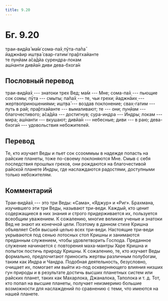 ```yaml
---
title: 9.20
---
```


# Бг. 9.20
траи-видйа̄ ма̄м̇ сома-па̄х̣ пӯта-па̄па̄<br/>
йаджн̃аир ишт̣ва̄ свар-гатим̇ пра̄ртхайанте<br/>
те пун̣йам а̄са̄дйа сурендра-локам<br/>
аш́нанти дивйа̄н диви дева-бхога̄н
## Пословный перевод

траи-видйа̄х̣ --- знатоки трех Вед; ма̄м --- Мне; сома-па̄х̣ --- пьющие сок
сомы; пӯта --- смыты; па̄па̄х̣ --- те, чьи грехи; йаджн̃аих̣ ---
жертвоприношениями; ишт̣ва̄ --- воздав поклонение; свах̣-гатим --- путь в
рай; пра̄ртхайанте --- вымаливают; те --- они; пун̣йам --- благочестивого;
а̄са̄дйа --- достигнув; сура-индра --- Индры; локам --- мира; аш́нанти ---
вкушают; дивйа̄н --- небесные; диви --- в раю; дева-бхога̄н ---
удовольствия небожителей.

## Перевод

Те, кто изучает Веды и пьет сок ссооммыы в надежде попасть на райские
планеты, тоже по-своему поклоняются Мне. Смыв с себя последствия прошлых
грехов, они рождаются на благочестивой райской планете Индры, где
наслаждаются радостями, доступными только небожителям.

## Комментарий

Траи-видйа̄х̣ --- это три Веды: «Сама», «Яджур» и «Риг». Брахмана,
изучившего эти три Веды, называют три-веди. Каждый, кто ценит
содержащиеся в них знания и строго придерживается их, пользуется
всеобщим уважением. К сожалению, многие великие ученые и знатоки Вед не
знают их конечной цели. Поэтому в данном стихе Кришна объявляет Себя
высшей целью всех три-веди. Настоящие три-веди укрываются под сенью
лотосных стоп Кришны и занимаются преданным служением, чтобы
удовлетворить Господа. Преданное служение начинается с повторения
маха-мантры Харе Кришна и попыток постичь природу Кришны. К сожалению,
те, кто изучает Веды формально, предпочитают приносить жертвы различным
полубогам, таким как Индра и Чандра. Подобная деятельность, безусловно,
очищает их, помогает им выйти из-под оскверняющего влияния низших гун
природы и в результате достичь высших планетных систем или райских
планет, таких как Махарлока, Джаналока, Таполока и т. д. Тот, кто попал
на высшие планеты, получает неизмеримо большие возможности для
наслаждений по сравнению с теми, что имеются на нашей планете.
